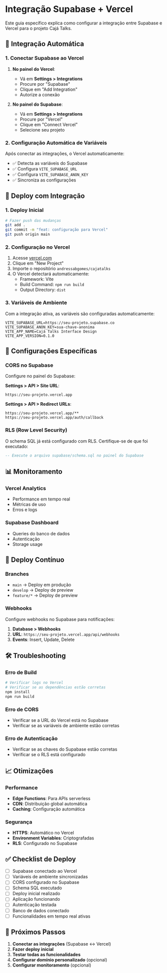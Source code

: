 # Integração Supabase + Vercel

Este guia específico explica como configurar a integração entre Supabase e Vercel para o projeto Cajá Talks.

## 🔗 Integração Automática

### 1. Conectar Supabase ao Vercel

1. **No painel do Vercel**:
   - Vá em **Settings > Integrations**
   - Procure por "Supabase"
   - Clique em "Add Integration"
   - Autorize a conexão

2. **No painel do Supabase**:
   - Vá em **Settings > Integrations**
   - Procure por "Vercel"
   - Clique em "Connect Vercel"
   - Selecione seu projeto

### 2. Configuração Automática de Variáveis

Após conectar as integrações, o Vercel automaticamente:

- ✅ Detecta as variáveis do Supabase
- ✅ Configura `VITE_SUPABASE_URL`
- ✅ Configura `VITE_SUPABASE_ANON_KEY`
- ✅ Sincroniza as configurações

## 🚀 Deploy com Integração

### 1. Deploy Inicial

```bash
# Fazer push das mudanças
git add .
git commit -m "feat: configuração para Vercel"
git push origin main
```

### 2. Configuração no Vercel

1. Acesse [vercel.com](https://vercel.com)
2. Clique em "New Project"
3. Importe o repositório `andressabgomes/cajatalks`
4. O Vercel detectará automaticamente:
   - Framework: Vite
   - Build Command: `npm run build`
   - Output Directory: `dist`

### 3. Variáveis de Ambiente

Com a integração ativa, as variáveis são configuradas automaticamente:

```env
VITE_SUPABASE_URL=https://seu-projeto.supabase.co
VITE_SUPABASE_ANON_KEY=sua-chave-anonima
VITE_APP_NAME=Cajá Talks Interface Design
VITE_APP_VERSION=0.1.0
```

## 🔧 Configurações Específicas

### CORS no Supabase

Configure no painel do Supabase:

**Settings > API > Site URL**:
```
https://seu-projeto.vercel.app
```

**Settings > API > Redirect URLs**:
```
https://seu-projeto.vercel.app/**
https://seu-projeto.vercel.app/auth/callback
```

### RLS (Row Level Security)

O schema SQL já está configurado com RLS. Certifique-se de que foi executado:

```sql
-- Execute o arquivo supabase/schema.sql no painel do Supabase
```

## 📊 Monitoramento

### Vercel Analytics
- Performance em tempo real
- Métricas de uso
- Erros e logs

### Supabase Dashboard
- Queries do banco de dados
- Autenticação
- Storage usage

## 🔄 Deploy Contínuo

### Branches
- `main` → Deploy em produção
- `develop` → Deploy de preview
- `feature/*` → Deploy de preview

### Webhooks
Configure webhooks no Supabase para notificações:

1. **Database > Webhooks**
2. **URL**: `https://seu-projeto.vercel.app/api/webhooks`
3. **Events**: Insert, Update, Delete

## 🛠️ Troubleshooting

### Erro de Build
```bash
# Verificar logs no Vercel
# Verificar se as dependências estão corretas
npm install
npm run build
```

### Erro de CORS
- Verificar se a URL do Vercel está no Supabase
- Verificar se as variáveis de ambiente estão corretas

### Erro de Autenticação
- Verificar se as chaves do Supabase estão corretas
- Verificar se o RLS está configurado

## 📈 Otimizações

### Performance
- **Edge Functions**: Para APIs serverless
- **CDN**: Distribuição global automática
- **Caching**: Configuração automática

### Segurança
- **HTTPS**: Automático no Vercel
- **Environment Variables**: Criptografadas
- **RLS**: Configurado no Supabase

## ✅ Checklist de Deploy

- [ ] Supabase conectado ao Vercel
- [ ] Variáveis de ambiente sincronizadas
- [ ] CORS configurado no Supabase
- [ ] Schema SQL executado
- [ ] Deploy inicial realizado
- [ ] Aplicação funcionando
- [ ] Autenticação testada
- [ ] Banco de dados conectado
- [ ] Funcionalidades em tempo real ativas

## 🎯 Próximos Passos

1. **Conectar as integrações** (Supabase ↔ Vercel)
2. **Fazer deploy inicial**
3. **Testar todas as funcionalidades**
4. **Configurar domínio personalizado** (opcional)
5. **Configurar monitoramento** (opcional)
